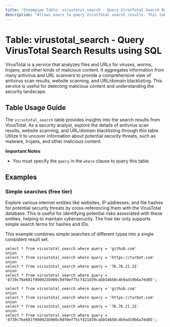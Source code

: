 ```yaml
---
title: "Steampipe Table: virustotal_search - Query VirusTotal Search Results using SQL"
description: "Allows users to query VirusTotal search results. This table provides a comprehensive view of the antivirus scan results, website scanning, and URL/domain blacklisting."
---
```


# Table: virustotal_search - Query VirusTotal Search Results using SQL

VirusTotal is a service that analyzes files and URLs for viruses, worms, trojans, and other kinds of malicious content. It aggregates information from many antivirus and URL scanners to provide a comprehensive view of antivirus scan results, website scanning, and URL/domain blacklisting. This service is useful for detecting malicious content and understanding the security landscape.

## Table Usage Guide

The `virustotal_search` table provides insights into the search results from VirusTotal. As a security analyst, explore the details of antivirus scan results, website scanning, and URL/domain blacklisting through this table. Utilize it to uncover information about potential security threats, such as malware, trojans, and other malicious content.

**Important Notes**
- You must specify the `query` in the `where` clause to query this table.

## Examples

### Simple searches (free tier)
Explore various internet entities like websites, IP addresses, and file hashes for potential security threats by cross-referencing them with the VirusTotal database. This is useful for identifying potential risks associated with these entities, helping to maintain cybersecurity.
The free tier only supports simple search terms for hashes and IDs.

This example combines simple searches of different types into a single
consistent result set.


```sql+postgres
select * from virustotal_search where query = 'github.com'
union
select * from virustotal_search where query = 'https://turbot.com'
union
select * from virustotal_search where query = '76.76.21.21'
union
select * from virustotal_search where query = '8739c76e681f900923b900c9df0ef75cf421d39cabb54650c4b9ad19b6a76d85';
```

```sql+sqlite
select * from virustotal_search where query = 'github.com'
union
select * from virustotal_search where query = 'https://turbot.com'
union
select * from virustotal_search where query = '76.76.21.21'
union
select * from virustotal_search where query = '8739c76e681f900923b900c9df0ef75cf421d39cabb54650c4b9ad19b6a76d85';
```